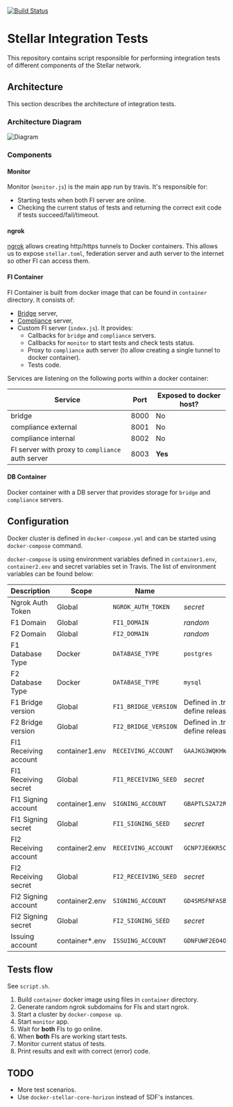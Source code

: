 [![Build Status](https://travis-ci.org/stellar/integration-tests.svg?branch=master)](https://travis-ci.org/stellar/integration-tests)

# Stellar Integration Tests

This repository contains script responsible for performing integration tests of different components of the Stellar network.

## Architecture

This section describes the architecture of integration tests.

### Architecture Diagram
![Diagram](diagram.png)

### Components

#### Monitor

Monitor (`monitor.js`) is the main app run by travis. It's responsible for:
* Starting tests when both FI server are online.
* Checking the current status of tests and returning the correct exit code if tests succeed/fail/timeout.

#### ngrok

[ngrok](https://ngrok.com/) allows creating http/https tunnels to Docker containers. This allows us to expose `stellar.toml`, federation server and auth server to the internet so other FI can access them.

#### FI Container

FI Container is built from docker image that can be found in `container` directory. It consists of:
* [Bridge](https://github.com/stellar/bridge-server/blob/master/readme_bridge.md) server,
* [Compliance](https://github.com/stellar/bridge-server/blob/master/readme_compliance.md) server,
* Custom FI server (`index.js`). It provides:
  * Callbacks for `bridge` and `compliance` servers.
  * Callbacks for `monitor` to start tests and check tests status.
  * Proxy to `compliance` auth server (to allow creating a single tunnel to docker container).
  * Tests code.

Services are listening on the following ports within a docker container:

Service | Port | Exposed to docker host?
--------|------|------------------------
bridge | 8000 | No
compliance external | 8001 | No
compliance internal | 8002 | No
FI server with proxy to `compliance` auth server | 8003 | **Yes**

#### DB Container

Docker container with a DB server that provides storage for `bridge` and `compliance` servers.

## Configuration

Docker cluster is defined in `docker-compose.yml` and can be started using `docker-compose` command.

`docker-compose` is using environment variables defined in `container1.env`, `container2.env` and secret variables set in Travis. The list of environment variables can be found below:

Description | Scope | Name | Value
------------|-------|------|-------
Ngrok Auth Token | Global | `NGROK_AUTH_TOKEN` | _secret_
F1 Domain | Global | `FI1_DOMAIN` | _random_
F2 Domain | Global | `FI2_DOMAIN` | _random_
F1 Database Type | Docker | `DATABASE_TYPE` | `postgres`
F2 Database Type | Docker | `DATABASE_TYPE` | `mysql`
F1 Bridge version | Global | `FI1_BRIDGE_VERSION` | Defined in .travis.yml: `master` - master branch, other values define release version 
F2 Bridge version | Global | `FI2_BRIDGE_VERSION` | Defined in .travis.yml: `master` - master branch, other values define release version
FI1 Receiving account | container1.env | `RECEIVING_ACCOUNT` | `GAAJKG3WQKHWZJ5RGVVZMVV6X3XYU7QUH2YVATQ2KBVR2ZJYLG35Z65A`
FI1 Receiving secret | Global | `FI1_RECEIVING_SEED` | _secret_
FI1 Signing account | container1.env | `SIGNING_ACCOUNT` | `GBAPTLS2A72RGEQIK6GQ4F74AIYFS2N7WIQ7LZOYKOJT4KD6MUQEHOEU`
FI1 Signing secret | Global | `FI1_SIGNING_SEED` | _secret_
FI2 Receiving account | container2.env | `RECEIVING_ACCOUNT` | `GCNP7JE6KR5CKHMVVFTZJUSP7ALAXWP62SK6IMIY4IF3JCHEZKBJKDZF`
FI2 Receiving secret | Global | `FI2_RECEIVING_SEED` | _secret_
FI2 Signing account | container2.env | `SIGNING_ACCOUNT` | `GD4SMSFNFASBHPMCOJAOVYH47OXQM5BGSHFLKHO5BGRGUK6ZOAVDG54B`
FI2 Signing secret | Global | `FI2_SIGNING_SEED` | _secret_
Issuing account | container*.env | `ISSUING_ACCOUNT` | `GDNFUWF2EO4OWXYLI4TDEH4DXUCN6PB24R6XQW4VATORK6WGMHGRXJVB`

## Tests flow

See `script.sh`.

1. Build `container` docker image using files in `container` directory.
1. Generate random ngrok subdomains for FIs and start ngrok.
1. Start a cluster by `docker-compose up`.
1. Start `monitor` app.
  1. Wait for **both** FIs to go online.
  1. When **both** FIs are working start tests.
  1. Monitor current status of tests.
  1. Print results and exit with correct (error) code.

## TODO

* More test scenarios.
* Use `docker-stellar-core-horizon` instead of SDF's instances.
